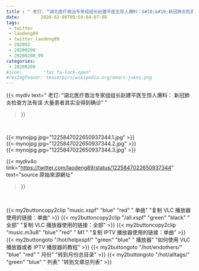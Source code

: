 ```yaml
---
title : " 老灯: “湖北医疗救治专家组组长赵建平医生惊人爆料：&#10;&#10;新冠肺炎检查方法有误&#10;大量患者其实没得到确诊”  "
date:        2020-02-08T09:59:04-07:00
tags:
 - twitter
 - laodeng89
 - twitter_laodeng89
 - 202002
 - 20200208
 - 20200208_09
categories:
 - 20200208
#icon:        "fas fa-lock-open"
#resImgTeaser: teaserpics/wikipedia.org/emacs-jokes.png
---
```


{{< mydiv text=" 老灯: “湖北医疗救治专家组组长赵建平医生惊人爆料：&#10;&#10;新冠肺炎检查方法有误&#10;大量患者其实没得到确诊”  "
>}}
<br>


 {{< mynojpg jpg="1225847022650937344.1.jpg" >}}<br>  {{< mynojpg jpg="1225847022650937344.2.jpg" >}}<br>  {{< mynojpg jpg="1225847022650937344.3.jpg" >}}<br> 



{{< mydiv4o link="https://twitter.com/laodeng89/status/1225847022650937344"
text="source 原始來源網址"
>}}


<br>





{{< my2buttoncopy2clip "music.xspf"        "blue"   "red"    " 单曲"  "复制 VLC 播放器使用的链接：单曲" >}} {{< my2buttoncopy2clip "/all.xspf"         "green"  "black"  " 全部"  "复制 VLC 播放器使用的链接：全部" >}} {{< my2buttoncopy2clip "music.m3u8"        "blue"   "red"    " M1 "    "复制 IPTV 播放器使用的链接：单曲" >}} {{< my2buttongoto      "/hot/helpxspf/"    "green"  "blue"   " 播放器" "如何使用 VLC 播放器或者 IPTV 播放器的教程" >}} {{< my2buttongoto      "/hot/endothers/"   "blue"   "red"    " 月份"   "转到月份总目录" >}} {{< my2buttongoto      "/hot/alltags/"     "green"  "blue"   " 列表"   "转到文章总列表" >}} 
